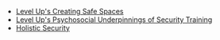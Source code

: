 
* [Level Up's Creating Safe Spaces](https://level-up.cc/before-an-event/creating-safe-spaces/)
* [Level Up's Psychosocial Underpinnings of Security Training](https://level-up.cc/before-an-event/psychosocial-underpinnings-of-security-training/)
* [Holistic Security](https://holistic-security.tacticaltech.org/chapters/prepare/1-2-individual-responses-to-threat.html)
